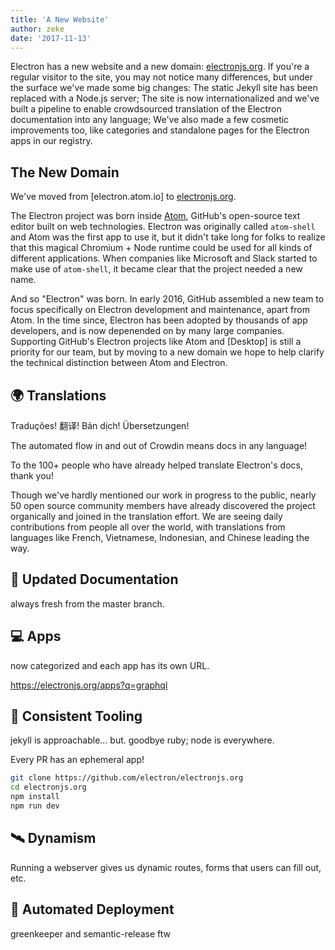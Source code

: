 ```yaml
---
title: 'A New Website'
author: zeke
date: '2017-11-13'
---
```


Electron has a new website and a new domain: [electronjs.org]. If you're a 
regular visitor to the site, you may not notice many differences, but under
the surface we've made some big changes: The static Jekyll site has been 
replaced with a Node.js server; The site is now internationalized and we've 
built a pipeline to enable crowdsourced translation of the Electron 
documentation into any language; We've also made a few cosmetic improvements 
too, like categories and standalone pages for the Electron apps in our registry.

## The New Domain

We've moved from [electron.atom.io] to [electronjs.org].

The Electron project was born inside [Atom], GitHub's open-source text editor 
built on web technologies. Electron was originally called `atom-shell` and Atom 
was the first app to use it, but it didn't take long for folks to realize that 
this magical Chromium + Node runtime could be used for all kinds of different 
applications. When companies like Microsoft and Slack started to make use of
`atom-shell`, it became clear that the project needed a new name.

And so "Electron" was born. In early 2016, GitHub assembled a new team to focus
specifically on Electron development and maintenance, apart from Atom. In the 
time since, Electron has been adopted by thousands of app developers, and is now
depenended on by many large companies. Supporting GitHub's Electron projects 
like Atom and [Desktop] is still a priority for our team, but by moving to a new
domain we hope to help clarify the technical distinction between Atom and 
Electron.

## 🌍 Translations

Traduções! 翻译!  Bản dịch!  Übersetzungen!

The 
automated flow in and out of Crowdin means docs in any language!

To the 100+ people who have already helped translate Electron's 
docs, thank you!


Though we've hardly mentioned our work in progress to the public, nearly 50 open source community members have already discovered the project organically and joined in the translation effort. We are seeing daily contributions from people all over the world, with translations from languages like French, Vietnamese, Indonesian, and Chinese leading the way.


## 📖 Updated Documentation

always fresh from the master branch.

## 💻 Apps

now categorized and each app has its own URL.

https://electronjs.org/apps?q=graphql





## 🔧 Consistent Tooling


jekyll is approachable... but.
goodbye ruby; node is everywhere.

Every PR has an ephemeral app!

```sh
git clone https://github.com/electron/electronjs.org
cd electronjs.org
npm install
npm run dev
```
## 🛰 Dynamism

Running a webserver gives us dynamic routes, forms that users can fill out, etc.

## 🤖 Automated Deployment

greenkeeper and semantic-release ftw

[electronjs.org]: https://electronjs.org
[Atom]: https://atom.io
[Destop]: https://desktop.github.com